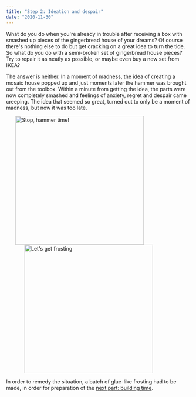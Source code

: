 ```yaml
---
title: "Step 2: Ideation and despair"
date: "2020-11-30"
---
```


What do you do when you're already in trouble after receiving a box with smashed up pieces of the gingerbread house of your dreams? Of course there's nothing else to do but get cracking on a great idea to turn the tide. So what do you do with a semi-broken set of gingerbread house pieces? Try to repair it as neatly as possible, or maybe even buy a new set from IKEA?

The answer is neither. In a moment of madness, the idea of creating a mosaic house popped up and just moments later the hammer was brought out from the toolbox. Within a minute from getting the idea, the parts were now completely smashed and feelings of anxiety, regret and despair came creeping. The idea that seemed so great, turned out to only be a moment of madness, but now it was too late.

<img src="https://fenixoutdoor-my.sharepoint.com/personal/michael_enzell_fenixoutdoor_se/Documents/B2B%20Commerce/Gingerbread%20house/IMG_0543.JPEG" alt="Stop, hammer time!" width="350px" style="margin-left: 25px;">
<img src="https://fenixoutdoor-my.sharepoint.com/personal/michael_enzell_fenixoutdoor_se/Documents/B2B%20Commerce/Gingerbread%20house/IMG_0547.JPEG" alt="Let's get frosting" width="350px" style="margin-left: 50px;">

In order to remedy the situation, a batch of glue-like frosting had to be made, in order for preparation of the <a href="/building-time">next part: building time</a>.